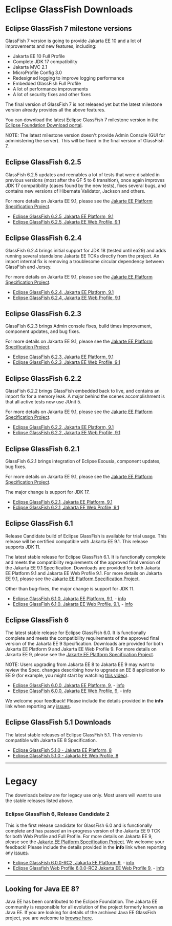 # Eclipse GlassFish Downloads

## Eclipse GlassFish 7 milestone versions

GlassFish 7 version is going to provide Jakarta EE 10 and a lot of improvements and new features, including:

* Jakarta EE 10 Full Profile
* Complete JDK 17 compatibility
* Jakarta MVC 2.1
* MicroProfile Config 3.0
* Redesigned logging to improve logging performance
* Embedded GlassFish Full Profile
* A lot of performance improvements
* A lot of security fixes and other fixes

The final version of GlassFish 7 is not released yet but the latest milestone version already provides all the above features.

You can download the latest Eclipse GlassFish 7 milestone version in the [Eclipse Foundation Download portal](https://download.eclipse.org/ee4j/glassfish/).

NOTE: The latest milestone version doesn't provide Admin Console (GUI for administering the server). This will be fixed in the final version of GlassFish 7.

## Eclipse GlassFish 6.2.5

GlassFish 6.2.5 updates and reenables a lot of tests that were disabled in previous versions (most after the GF 5 to 6 transition), once again improves JDK 17 compatibility (cases found by the new tests), fixes several bugs, and contains new versions of Hibernate Validator, Jackson and others.

For more details on Jakarta EE 9.1, please see the [Jakarte EE Platform Specification Project](https://eclipse-ee4j.github.io/jakartaee-platform/).

* [Eclipse GlassFish 6.2.5, Jakarta EE Platform, 9.1](https://www.eclipse.org/downloads/download.php?file=/ee4j/glassfish/glassfish-6.2.5.zip)
* [Eclipse GlassFish 6.2.5, Jakarta EE Web Profile, 9.1](https://www.eclipse.org/downloads/download.php?file=/ee4j/glassfish/web-6.2.5.zip)

## Eclipse GlassFish 6.2.4

GlassFish 6.2.4 brings initial support for JDK 18 (tested until ea29) and adds running several standalone Jakarta EE TCKs directly from the project. An import internal fix is removing a troublesome circular dependency between GlassFish and Jersey.

For more details on Jakarta EE 9.1, please see the [Jakarte EE Platform Specification Project](https://eclipse-ee4j.github.io/jakartaee-platform/).

* [Eclipse GlassFish 6.2.4, Jakarta EE Platform, 9.1](https://www.eclipse.org/downloads/download.php?file=/ee4j/glassfish/glassfish-6.2.4.zip)
* [Eclipse GlassFish 6.2.4, Jakarta EE Web Profile, 9.1](https://www.eclipse.org/downloads/download.php?file=/ee4j/glassfish/web-6.2.4.zip)

## Eclipse GlassFish 6.2.3

GlassFish 6.2.3 brings Admin console fixes, build times improvement, component updates, and bug fixes.

For more details on Jakarta EE 9.1, please see the [Jakarte EE Platform Specification Project](https://eclipse-ee4j.github.io/jakartaee-platform/).

* [Eclipse GlassFish 6.2.3, Jakarta EE Platform, 9.1](https://www.eclipse.org/downloads/download.php?file=/ee4j/glassfish/glassfish-6.2.3.zip)
* [Eclipse GlassFish 6.2.3, Jakarta EE Web Profile, 9.1](https://www.eclipse.org/downloads/download.php?file=/ee4j/glassfish/web-6.2.3.zip)

## Eclipse GlassFish 6.2.2

GlassFish 6.2.2 brings GlassFish embedded back to live, and contains an import fix for a memory leak. A major behind the scenes accomplishment is that all active tests now use JUnit 5.

For more details on Jakarta EE 9.1, please see the [Jakarte EE Platform Specification Project](https://eclipse-ee4j.github.io/jakartaee-platform/).

* [Eclipse GlassFish 6.2.2, Jakarta EE Platform, 9.1](https://www.eclipse.org/downloads/download.php?file=/ee4j/glassfish/glassfish-6.2.2.zip)
* [Eclipse GlassFish 6.2.2, Jakarta EE Web Profile, 9.1](https://www.eclipse.org/downloads/download.php?file=/ee4j/glassfish/web-6.2.2.zip)

## Eclipse GlassFish 6.2.1

GlassFish 6.2.1 brings integration of Eclipse Exousia, component updates, bug fixes.

For more details on Jakarta EE 9.1, please see the [Jakarte EE Platform Specification Project](https://eclipse-ee4j.github.io/jakartaee-platform/).

The major change is support for JDK 17.

* [Eclipse GlassFish 6.2.1, Jakarta EE Platform, 9.1](https://www.eclipse.org/downloads/download.php?file=/ee4j/glassfish/glassfish-6.2.1.zip)
* [Eclipse GlassFish 6.2.1, Jakarta EE Web Profile, 9.1](https://www.eclipse.org/downloads/download.php?file=/ee4j/glassfish/web-6.2.1.zip)

## Eclipse GlassFish 6.1

Release Candidate build of Eclipse GlassFish is available for trial usage. This release will be certified compatible with
Jakarta EE 9.1. This release supports JDK 11.

The latest stable release for Eclipse GlassFish 6.1. It is functionally complete and meets the compatibility requirements of the approved final version of the Jakarta EE 9.1 Specification. Downloads are provided for both Jakarta EE Platform 9.1 and Jakarta EE Web Profile 9.1.
For more details on Jakarta EE 9.1, please see the [Jakarte EE Platform Specification Project](https://eclipse-ee4j.github.io/jakartaee-platform/). 

Other than bug-fixes, the major change is support for JDK 11.

* [Eclipse GlassFish 6.1.0, Jakarta EE Platform, 9.1](https://www.eclipse.org/downloads/download.php?file=/ee4j/glassfish/glassfish-6.1.0.zip), - [info](https://download.eclipse.org/ee4j/glassfish/glassfish-6.1.0.info)
* [Eclipse GlassFish 6.1.0, Jakarta EE Web Profile, 9.1](https://www.eclipse.org/downloads/download.php?file=/ee4j/glassfish/web-6.1.0.zip), - [info](https://download.eclipse.org/ee4j/glassfish/web-6.1.0.info)

## Eclipse GlassFish 6

The latest stable release for Eclipse GlassFish 6.0. It is functionally complete and meets the compatibility requirements of the approved final version of the Jakarta EE 9 Specification. Downloads are provided for both Jakarta EE Platform 9 and Jakarta EE Web Profile 9.
For more details on Jakarta EE 9, please see the [Jakarte EE Platform Specification Project](https://eclipse-ee4j.github.io/jakartaee-platform/). 

NOTE: Users upgrading from Jakarta EE 8 to Jakarta EE 9 may want to review the Spec. changes describing how to upgrade an EE 8 application to EE 9 (for example, you might start by watching [this video](https://youtu.be/3ClvncBrKJw?t=405)).

* [Eclipse GlassFish 6.0.0, Jakarta EE Platform, 9](https://www.eclipse.org/downloads/download.php?file=/ee4j/glassfish/glassfish-6.0.0.zip), - [info](https://download.eclipse.org/ee4j/glassfish/glassfish-6.0.0.info)
* [Eclipse GlassFish 6.0.0, Jakarta EE Web Profile, 9](https://www.eclipse.org/downloads/download.php?file=/ee4j/glassfish/web-6.0.0.zip), - [info](https://download.eclipse.org/ee4j/glassfish/web-6.0.0.info)

We welcome your feedback! Please include the details provided in the **info** link when reporting any [issues](https://github.com/eclipse-ee4j/glassfish/issues).


## Eclipse GlassFish 5.1 Downloads

The latest stable releases of Eclipse GlassFish 5.1. This version is compatible with Jakarta EE 8 Specification.

* [Eclipse GlassFish 5.1.0 - Jakarta EE Platform, 8](https://www.eclipse.org/downloads/download.php?file=/glassfish/glassfish-5.1.0.zip)
* [Eclipse GlassFish 5.1.0 - Jakarta EE Web Profile, 8](https://www.eclipse.org/downloads/download.php?file=/glassfish/web-5.1.0.zip)

----

# Legacy

The downloads below are for legacy use only. Most users will want to use the stable releases listed above.

### Eclipse GlassFish 6, Release Candidate 2

This is the first release candidate for GlassFish 6.0 and is functionally complete and has passed an in-progress version of the Jakarta EE 9 TCK for both Web Profile and Full Profile.
For more details on Jakarta EE 9, please see the [Jakarte EE Platform Specification Project](https://eclipse-ee4j.github.io/jakartaee-platform/). We welcome your feedback! Please include the details provided in the **info** link when reporting any [issues](https://github.com/eclipse-ee4j/glassfish/issues).

* [Eclipse GlassFish 6.0.0-RC2, Jakarta EE Platform 9](https://download.eclipse.org/ee4j/glassfish/glassfish-6.0.0-RC2.zip), - [info](https://download.eclipse.org/ee4j/glassfish/glassfish-6.0.0-RC2.info)
* [Eclipse Glassfish Web Profile 6.0.0-RC2 Jakarta EE Web Profile 9](https://download.eclipse.org/ee4j/glassfish/web-6.0.0-RC2.zip), - [info](https://download.eclipse.org/ee4j/glassfish/web-6.0.0-RC2.info)




----

## Looking for Java EE 8?

Java EE has been contributed to the Eclipse Foundation.
The Jakarta EE community is responsible for all evolution of the
project formerly known as Java EE.
If you are looking for details of the archived Java EE GlassFish project, you are welcome to
[browse here](https://javaee.github.io/glassfish). 
